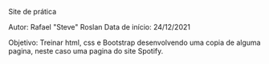 Site de prática

Autor: Rafael "Steve" Roslan
Data de início: 24/12/2021

Objetivo: Treinar html, css e Bootstrap desenvolvendo uma copia de alguma pagina, neste caso uma pagina do site Spotify. 